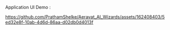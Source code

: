 Application UI Demo : 

https://github.com/PrathamShelke/Aeravat_AI_Wizards/assets/162408403/5ed32e8f-10ab-4d6d-86aa-d02db0d4013f

